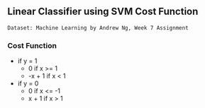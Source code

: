 ## Linear Classifier using SVM Cost Function
```
Dataset: Machine Learning by Andrew Ng, Week 7 Assignment
```
### Cost Function 
- if y = 1
  - 0 if x >= 1
  - -x + 1 if x < 1
- if y = 0
  - 0 if x <= -1
  - x + 1 if x > 1
